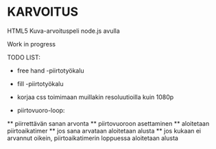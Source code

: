 # KARVOITUS
HTML5 Kuva-arvoituspeli node.js avulla

Work in progress

TODO LIST:

* free hand -piirtotyökalu

* fill -piirtotyökalu

* korjaa css toimimaan muillakin resoluutioilla kuin 1080p

* piirtovuoro-loop:

** piirrettävän sanan arvonta
** piirtovuoroon asettaminen
** aloitetaan piirtoaikatimer
** jos sana arvataan aloitetaan alusta
** jos kukaan ei arvannut oikein, piirtoaikatimerin loppuessa aloitetaan alusta
